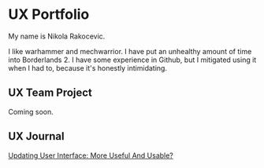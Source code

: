 # UX Portfolio

My name is Nikola Rakocevic.

I like warhammer and mechwarrior. I have put an unhealthy amount of time into Borderlands 2. I have some experience in Github, but I mitigated using it when I had to, because it's honestly intimidating.

## UX Team Project

Coming soon.

## UX Journal

[Updating User Interface: More Useful And Usable?](j01/)
